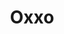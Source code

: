 ---
title: "Oxxo"
url: /colima/oxxo-lateral-paseo-miguel-de-la-madrid-hurtado/
shop: Lebensmittel
---